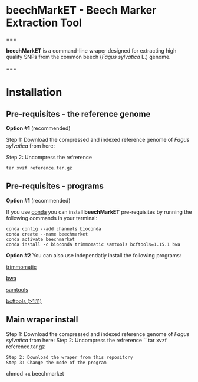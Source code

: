 # beechMarkET - Beech Marker Extraction Tool 
===

**beechMarkET** is a command-line wraper designed for extracting high quality SNPs from the common beech (_Fagus sylvatica_ L.) genome. 

===

# Installation

## **Pre-requisites** - the reference genome

**Option #1** (recommended)

Step 1: Download the compressed and indexed reference genome of _Fagus sylvatica_ from here:

Step 2: Uncompress the refrerence
```
tar xvzf reference.tar.gz
```

## **Pre-requisites** - programs

**Option #1** (recommended)

If you use [conda](https://conda.io/projects/conda/en/latest/user-guide/install/index.html) you can install **beechMarkET** pre-requisites by running the following commands in your terminal:
```
conda config --add channels bioconda
conda create --name beechmarket
conda activate beechmarket
conda install -c bioconda trimmomatic samtools bcftools=1.15.1 bwa
```

**Option #2**
You can also use independatly install the following programs:

[trimmomatic](https://github.com/usadellab/Trimmomatic)

[bwa](https://github.com/lh3/bwa)

[samtools](https://github.com/samtools/samtools)

[bcftools (>1.11)](https://github.com/samtools/bcftools)

## Main wraper install

Step 1: Download the compressed and indexed reference genome of _Fagus sylvatica_ from here:
Step 2: Uncompress the refrerence
``
tar xvzf reference.tar.gz
```
Step 2: Download the wraper from this repository
Step 3: Change the mode of the program
```
chmod +x beechmarket
```
